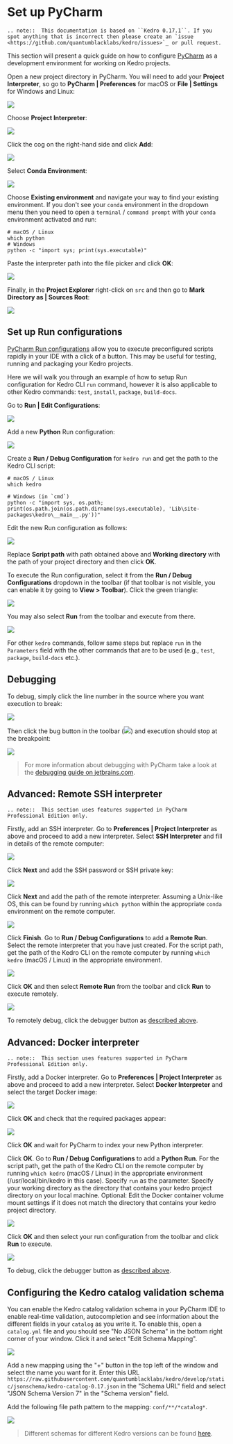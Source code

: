# Set up PyCharm

```eval_rst
.. note::  This documentation is based on ``Kedro 0.17.1``. If you spot anything that is incorrect then please create an `issue <https://github.com/quantumblacklabs/kedro/issues>`_ or pull request.
```

This section will present a quick guide on how to configure [PyCharm](https://www.jetbrains.com/pycharm/) as a development environment for working on Kedro projects.

Open a new project directory in PyCharm. You will need to add your **Project Interpreter**, so go to **PyCharm | Preferences** for macOS or **File | Settings** for Windows and Linux:

![](../meta/images/pycharm_preferences.png)

Choose **Project Interpreter**: <br />

![](../meta/images/pycharm_project_interpreter.png)

Click the cog on the right-hand side and click **Add**:

![](../meta/images/pycharm_add_interpreter.png)

Select **Conda Environment**:

![](../meta/images/pycharm_add_conda_env.png)

Choose **Existing environment** and navigate your way to find your existing environment. If you don't see your `conda` environment in the dropdown menu then you need to open a `terminal` / `command prompt` with your `conda` environment activated and run:

```console
# macOS / Linux
which python
# Windows
python -c "import sys; print(sys.executable)"
```

Paste the interpreter path into the file picker and click **OK**: <br />

![](../meta/images/pycharm_select_conda_interpreter.png)

Finally, in the **Project Explorer** right-click on `src` and then go to **Mark Directory as | Sources Root**:

![](../meta/images/pycharm_mark_dir_as_sources_root.png)


## Set up Run configurations

[PyCharm Run configurations](https://www.jetbrains.com/help/pycharm/creating-and-editing-run-debug-configurations.html) allow you to execute preconfigured scripts rapidly in your IDE with a click of a button. This may be useful for testing, running and packaging your Kedro projects.

Here we will walk you through an example of how to setup Run configuration for Kedro CLI `run` command, however it is also applicable to other Kedro commands: `test`, `install`, `package`, `build-docs`.

Go to **Run | Edit Configurations**:

![](../meta/images/pycharm_edit_confs.png)

Add a new **Python** Run configuration:

![](../meta/images/pycharm_add_py_run_config.png)

Create a **Run / Debug Configuration** for `kedro run` and get the path to the Kedro CLI script:

```console
# macOS / Linux
which kedro

# Windows (in `cmd`)
python -c "import sys, os.path; print(os.path.join(os.path.dirname(sys.executable), 'Lib\site-packages\kedro\__main__.py'))"
```

Edit the new Run configuration as follows:

![](../meta/images/pycharm_edit_py_run_config.png)

Replace **Script path** with path obtained above and **Working directory** with the path of your project directory and then click **OK**.

To execute the Run configuration, select it from the **Run / Debug Configurations** dropdown in the toolbar (if that toolbar is not visible, you can enable it by going to **View > Toolbar**). Click the green triangle:

![](../meta/images/pycharm_conf_run_button.png)

You may also select **Run** from the toolbar and execute from there. <br />

![](../meta/images/pycharm_conf_run_dropdown.png)

For other `kedro` commands, follow same steps but replace `run` in the `Parameters` field with the other commands that are to be used (e.g., `test`, `package`, `build-docs` etc.).


## Debugging

To debug, simply click the line number in the source where you want execution to break:

![](../meta/images/pycharm_add_breakpoint.png)

Then click the bug button in the toolbar (![](../meta/images/pycharm_debugger_button.png)) and execution should stop at the breakpoint:

![](../meta/images/pycharm_debugger_break.png)

>For more information about debugging with PyCharm take a look at the [debugging guide on jetbrains.com](https://www.jetbrains.com/help/pycharm/part-1-debugging-python-code.html).


## Advanced: Remote SSH interpreter

```eval_rst
.. note::  This section uses features supported in PyCharm Professional Edition only.
```

Firstly, add an SSH interpreter. Go to **Preferences | Project Interpreter** as above and proceed to add a new interpreter. Select **SSH Interpreter** and fill in details of the remote computer:

![](../meta/images/pycharm_ssh_interpreter_1.png)

Click **Next** and add the SSH password or SSH private key:

![](../meta/images/pycharm_ssh_interpreter_2.png)

Click **Next** and add the path of the remote interpreter. Assuming a Unix-like OS, this can be found by running `which python` within the appropriate `conda` environment on the remote computer.

![](../meta/images/pycharm_ssh_interpreter_3.png)

Click **Finish**. Go to **Run / Debug Configurations** to add a **Remote Run**. Select the remote interpreter that you have just created. For the script path, get the path of the Kedro CLI on the remote computer by running `which kedro` (macOS / Linux) in the appropriate environment.

![](../meta/images/pycharm_ssh_runner.png)

Click **OK** and then select **Remote Run** from the toolbar and click **Run** to execute remotely.

![](../meta/images/pycharm_remote_run.png)

To remotely debug, click the debugger button as [described above](#debugging).


## Advanced: Docker interpreter

```eval_rst
.. note::  This section uses features supported in PyCharm Professional Edition only.
```

Firstly, add a Docker interpreter. Go to **Preferences | Project Interpreter** as above and proceed to add a new interpreter. Select **Docker Interpreter** and select the target Docker image:

![](../meta/images/pycharm_docker_interpreter_1.png)

Click **OK** and check that the required packages appear:

![](../meta/images/pycharm_docker_interpreter_2.png)

Click **OK** and wait for PyCharm to index your new Python interpreter.

Click **OK**. Go to **Run / Debug Configurations** to add a **Python Run**. For the script path, get the path of the Kedro CLI on the remote computer by running `which kedro` (macOS / Linux) in the appropriate environment (/usr/local/bin/kedro in this case). Specify `run` as the parameter. Specify your working directory as the directory that contains your kedro project directory on your local machine. Optional: Edit the Docker container volume mount settings if it does not match the directory that contains your kedro project directory.   

![](../meta/images/pycharm_docker_interpreter_3.png)

Click **OK** and then select your run configuration from the toolbar and click **Run** to execute.

![](../meta/images/pycharm_docker_interpreter_4.png)

To debug, click the debugger button as [described above](#debugging).

## Configuring the Kedro catalog validation schema

You can enable the Kedro catalog validation schema in your PyCharm IDE to enable real-time validation, autocompletion and see information about the different fields in your `catalog` as you write it. To enable this, open a `catalog.yml` file and you should see "No JSON Schema" in the bottom right corner of your window. Click it and select "Edit Schema Mapping".

![](../meta/images/pycharm_edit_schema_mapping.png)

Add a new mapping using the "+" button in the top left of the window and select the name you want for it. Enter this URL `https://raw.githubusercontent.com/quantumblacklabs/kedro/develop/static/jsonschema/kedro-catalog-0.17.json` in the "Schema URL" field and select "JSON Schema Version 7" in the "Schema version" field.

Add the following file path pattern to the mapping: `conf/**/*catalog*`.

![](../meta/images/pycharm_catalog_schema_mapping.png)

> Different schemas for different Kedro versions can be found [here](https://github.com/quantumblacklabs/kedro/tree/master/static/jsonschema).
